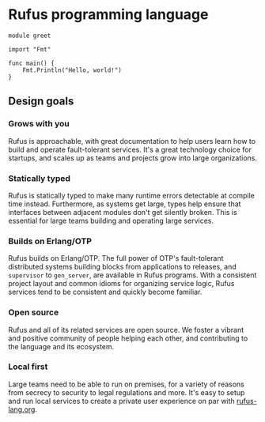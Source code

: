 # Rufus programming language

```rufus
module greet

import "Fmt"

func main() {
    Fmt.Println("Hello, world!")
}
```

## Design goals

### Grows with you

Rufus is approachable, with great documentation to help users learn how to build
and operate fault-tolerant services. It's a great technology choice for
startups, and scales up as teams and projects grow into large organizations.

### Statically typed

Rufus is statically typed to make many runtime errors detectable at compile time
instead. Furthermore, as systems get large, types help ensure that interfaces
between adjacent modules don't get silently broken. This is essential for large
teams building and operating large services.

### Builds on Erlang/OTP

Rufus builds on Erlang/OTP. The full power of OTP's fault-tolerant distributed
systems building blocks from applications to releases, and `supervisor` to
`gen_server`, are available in Rufus programs. With a consistent project layout
and common idioms for organizing service logic, Rufus services tend to be
consistent and quickly become familiar.

### Open source

Rufus and all of its related services are open source. We foster a vibrant and
positive community of people helping each other, and contributing to the
language and its ecosystem.

### Local first

Large teams need to be able to run on premises, for a variety of reasons from
secrecy to security to legal regulations and more. It's easy to setup and run
local services to create a private user experience on par with [rufus-lang.org](/).
